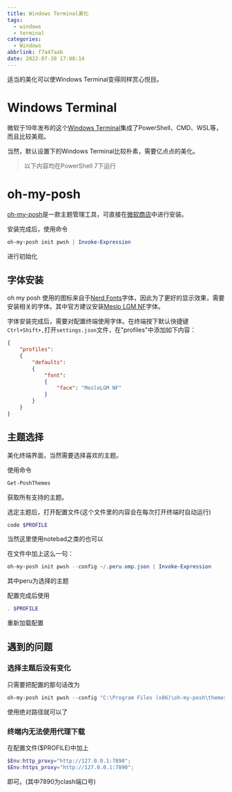 ```yaml
---
title: Windows Terminal美化
tags:
  - windows
  - terminal
categories:
  - Windows
abbrlink: f7a47aab
date: 2022-07-30 17:08:14
---
```


适当的美化可以使Windows Terminal变得同样赏心悦目。

<!-- more -->

# Windows Terminal

微软于19年发布的这个[Windows Terminal](https://www.microsoft.com/zh-cn/p/windows-terminal/9n0dx20hk701?activetab=pivot:overviewtab)集成了PowerShell、CMD、WSL等，而且比较美观。

当然，默认设置下的Windows Terminal比较朴素，需要亿点点的美化。

> 以下内容均在PowerShell 7下运行

# oh-my-posh

[oh-my-posh](https://ohmyposh.dev/)是一款主题管理工具，可直接在[微软商店](https://apps.microsoft.com/store/detail/XP8K0HKJFRXGCK)中进行安装。

安装完成后，使用命令

```powershell
oh-my-posh init pwsh | Invoke-Expression
```

进行初始化

## 字体安装

oh my posh 使用的图标来自于[Nerd Fonts](https://www.nerdfonts.com/)字体，因此为了更好的显示效果，需要安装相关的字体。其中官方建议安装[Meslo LGM NF](https://github.com/ryanoasis/nerd-fonts/releases/download/v2.1.0/Meslo.zip)字体。

字体安装完成后，需要对配置终端使用字体。在终端按下默认快捷键```Ctrl+Shift+,```打开```settings.json```文件，在"profiles"中添加如下内容：

```json
{
    "profiles":
    {
        "defaults":
        {
            "font":
            {
                "face": "MesloLGM NF"
            }
        }
    }
}
```

## 主题选择

美化终端界面，当然需要选择喜欢的主题。

使用命令

```powershell
Get-PoshThemes
```

获取所有支持的主题。

选定主题后，打开配置文件(这个文件里的内容会在每次打开终端时自动运行)


```powershell
code $PROFILE
```

当然这里使用notebad之类的也可以

在文件中加上这么一句：

```powershell
oh-my-posh init pwsh --config ~/.peru.omp.json | Invoke-Expression
```

其中peru为选择的主题

配置完成后使用

```powershell
. $PROFILE
```

重新加载配置

## 遇到的问题

### 选择主题后没有变化

只需要把配置的那句话改为

```powershell
oh-my-posh init pwsh --config "C:\Program Files (x86)\oh-my-posh\themes\peru.omp.json" | Invoke-Expression
```

使用绝对路径就可以了

### 终端内无法使用代理下载

在配置文件($PROFILE)中加上

```powershell
$Env:http_proxy="http://127.0.0.1:7890";
$Env:https_proxy="http://127.0.0.1:7890";
```

即可。(其中7890为clash端口号)